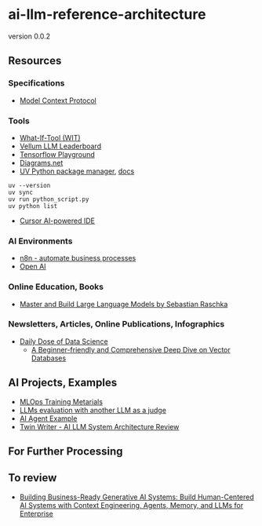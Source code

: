 # ai-llm-reference-architecture

version 0.0.2






## Resources


### Specifications
- [Model Context Protocol](https://github.com/modelcontextprotocol)


### Tools
- [What-If-Tool (WIT)](https://pair-code.github.io/what-if-tool/)
- [Vellum LLM Leaderboard](https://www.vellum.ai/llm-leaderboard)
- [Tensorflow Playground](https://playground.tensorflow.org/)
- [Diagrams.net](https://app.diagrams.net/)
- [UV Python package manager](https://github.com/astral-sh/uv), [docs](https://docs.astral.sh/uv/)

```
uv --version
uv sync
uv run python_script.py
uv python list
```


- [Cursor AI-powered IDE](https://cursor.com/)


### AI Environments
- [n8n - automate business processes](https://n8n.io/)
- [Open AI](https://platform.openai.com/)


### Online Education, Books
- [Master and Build Large Language Models by Sebastian Raschka](https://www.manning.com/livevideo/master-and-build-large-language-models)


### Newsletters, Articles, Online Publications, Infographics
- [Daily Dose of Data Science](https://www.dailydoseofds.com/)
  - [A Beginner-friendly and Comprehensive Deep Dive on Vector Databases](https://www.dailydoseofds.com/a-beginner-friendly-and-comprehensive-deep-dive-on-vector-databases)


## AI Projects, Examples
- [MLOps Training Metarials](https://github.com/ksatola/cerebro-agh)
- [LLMs evaluation with another LLM as a judge](./examples/LLM_evaluation_with_LLM_as_a_judge.ipynb)
- [AI Agent Example](https://github.com/ksatola/ai-llm-agent-example)
- [Twin Writer - AI LLM System Architecture Review](https://github.com/ksatola/ai-llm-twin-writer)


## For Further Processing




## To review
- [Building Business-Ready Generative AI Systems: Build Human-Centered AI Systems with Context Engineering, Agents, Memory, and LLMs for Enterprise](https://www.packtpub.com/en-us/product/building-business-ready-generative-ai-systems-9781837020683)
